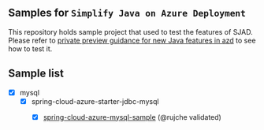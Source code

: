 ## Samples for `Simplify Java on Azure Deployment`

This repository holds sample project that used to test the features of SJAD. Please refer to 
[private preview guidance for new Java features in azd](https://animated-adventure-wg44nrk.pages.github.io/)
to see how to test it.


## Sample list

 - [x] mysql
   - [x] spring-cloud-azure-starter-jdbc-mysql
     - [x] [spring-cloud-azure-mysql-sample](mysql/spring-cloud-azure-starter-jdbc-mysql/spring-cloud-azure-mysql-sample) (@rujche validated)



